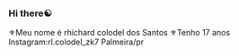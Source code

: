 ### Hi there☯️
⚜️Meu nome é  rhichard colodel dos Santos
⚜️Tenho 17 anos
Instagram:rl.colodel_zk7
Palmeira/pr
